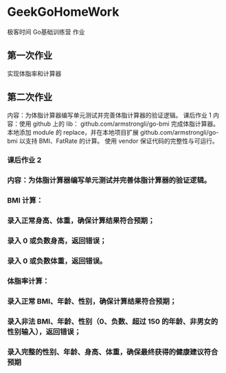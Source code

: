 # GeekGoHomeWork
极客时间 Go基础训练营 作业
## 第一次作业
实现体脂率和计算器

## 第二次作业
内容：为体脂计算器编写单元测试并完善体脂计算器的验证逻辑。
课后作业 1
内容：使用 github 上的 lib： github.com/armstrongli/go-bmi 完成体脂计算器。
本地添加 module 的 replace，并在本地项目扩展 github.com/armstrongli/go-bmi 以支持 BMI、FatRate 的计算。
使用 vendor 保证代码的完整性与可运行。

### 课后作业 2
### 内容：为体脂计算器编写单元测试并完善体脂计算器的验证逻辑。
### BMI 计算：
### 录入正常身高、体重，确保计算结果符合预期；
### 录入 0 或负数身高，返回错误；
### 录入 0 或负数体重，返回错误。
### 体脂率计算：
### 录入正常 BMI、年龄、性别，确保计算结果符合预期；
### 录入非法 BMI、年龄、性别（0、负数、超过 150 的年龄、非男女的性别输入），返回错误；
### 录入完整的性别、年龄、身高、体重，确保最终获得的健康建议符合预期
